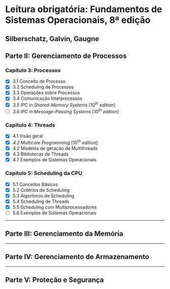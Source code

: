 # Leitura obrigatória: Fundamentos de Sistemas Operacionais, 8ª edição
## Silberschatz, Galvin, Gaugne

## Parte II: Gerenciamento de Processos

### Capítulo 3: Processos
- [X] 3.1 Conceito de Processo
- [X] 3.2 Scheduling de Processos
- [X] 3.3 Operações sobre Processos
- [X] 3.4 Comunicação Interprocessos
- [X] _3.5 IPC in Shared-Memory Systems_ [10<sup>th</sup> _edition_]
- [ ] _3.6 IPC in Message-Passing Systems_ [10<sup>th</sup> _edition_]

### Capítulo 4: Threads
- [X] 4.1 Visão geral
- [X] _4.2 Multicore Programming_ [10<sup>th</sup> _edition_]
- [X] 4.2 Modelos de geração de Multithreads
- [X] 4.3 Bibliotecas de Threads
- [X] 4.7 Exemplos de Sistemas Operacionais

### Capítulo 5: Scheduling da CPU
- [X] 5.1 Conceitos Básicos
- [X] 5.2 Critérios de Scheduling
- [X] 5.3 Algoritmos de Scheduling
- [X] 5.4 Scheduling de Threads
- [X] 5.5 Scheduling com Multiprocessadores
- [ ] 5.6 Exemplos de Sistemas Operacionais

----------------------------------------------------
## Parte III: Gerenciamento da Memória

----------------------------------------------------
## Parte IV: Gerenciamento de Armazenamento

----------------------------------------------------
## Parte V: Proteção e Segurança
